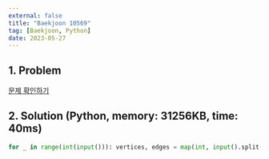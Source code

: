 ```yaml
---
external: false
title: "Baekjoon 10569"
tag: [Baekjoon, Python]
date: 2023-05-27
---
```


## 1. Problem

[문제 확인하기](https://www.acmicpc.net/problem/10569)

## 2. Solution (Python, memory: 31256KB, time: 40ms)

```python
for _ in range(int(input())): vertices, edges = map(int, input().split()); print(edges-vertices+2)
```

